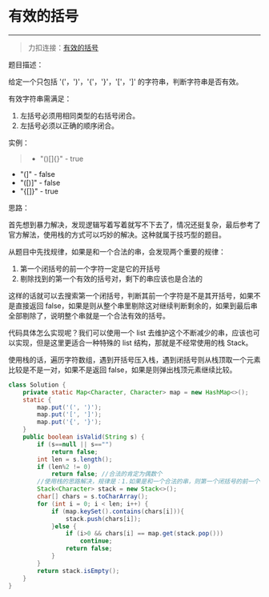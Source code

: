# 有效的括号
---

> 力扣连接：[有效的括号](https://leetcode-cn.com/problems/valid-parentheses/)

题目描述：

给定一个只包括 '('，')'，'{'，'}'，'['，']' 的字符串，判断字符串是否有效。

有效字符串需满足：
1. 左括号必须用相同类型的右括号闭合。
2. 左括号必须以正确的顺序闭合。

实例：

> - "()[]{}" - true
- "(]" - false
- "([)]" - false
- "{[]}" - true


思路：

首先想到暴力解决，发现逻辑写着写着就写不下去了，情况还挺复杂，最后参考了官方解法，使用栈的方式可以巧妙的解决。这种就属于技巧型的题目。

从题目中先找规律，如果是和一个合法的串，会发现两个重要的规律：

1. 第一个闭括号的前一个字符一定是它的开括号
2. 剔除找到的第一个有效的括号对，剩下的串应该也是合法的

这样的话就可以去搜索第一个闭括号，判断其前一个字符是不是其开括号，如果不是直接返回 false，如果是则从整个串里剔除这对继续判断剩余的，如果到最后串全部剔除了，说明整个串就是一个合法有效的括号。

代码具体怎么实现呢？我们可以使用一个 list 去维护这个不断减少的串，应该也可以实现，但是这里更适合一种特殊的 list 结构，那就是不经常使用的栈 Stack。

使用栈的话，遍历字符数组，遇到开括号压入栈，遇到闭括号则从栈顶取一个元素比较是不是一对，如果不是返回 false，如果是则弹出栈顶元素继续比较。

```Java
class Solution {
    private static Map<Character, Character> map = new HashMap<>();
    static {
        map.put('(', ')');
        map.put('[', ']');
        map.put('{', '}');
    }
    public boolean isValid(String s) {
        if (s==null || s=="")
            return false;
        int len = s.length();
        if (len%2 != 0)
            return false; //合法的肯定为偶数个
        //使用栈的思路解决，规律是：1.如果是和一个合法的串，则第一个闭括号的前一个字符一定是它的开括号；2. 剔除找到的第一个有效的括号对，剩下的串应该也是合法的；典型的使用栈的场景
        Stack<Character> stack = new Stack<>();
        char[] chars = s.toCharArray();
        for (int i = 0; i < len; i++) {
            if (map.keySet().contains(chars[i])){
                stack.push(chars[i]);
            }else {
                if (i>0 && chars[i] == map.get(stack.pop()))
                    continue;
                return false;
            }
        }
        return stack.isEmpty();
    }
}
```

